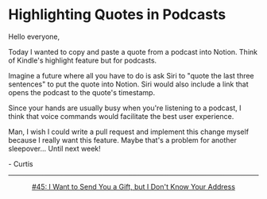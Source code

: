 # Highlighting Quotes in Podcasts

Hello everyone,

Today I wanted to copy and paste a quote from a podcast into Notion. Think of Kindle's highlight feature but for podcasts.

Imagine a future where all you have to do is ask Siri to "quote the last three sentences" to put the quote into Notion. Siri would also include a link that opens the podcast to the quote's timestamp.

Since your hands are usually busy when you're listening to a podcast, I think that voice commands would facilitate the best user experience.

Man, I wish I could write a pull request and implement this change myself because I really want this feature. Maybe that's a problem for another sleepover... Until next week!

\- Curtis

<!--START OF FOOTER-->
<hr style="margin-top:9px;height:1px;border: 0;background-image: linear-gradient(to right, rgba(0, 0, 0, 0.0), rgba(0, 0, 0, 0.5),rgba(0, 0, 0, 0.0));">
<!--START OF ISSUE NAVIGATION LINKS-->
<p align="center"><a href='045_i_want_to_send_you_a_gift_but_i_dont_know_your_address.md'>#45: I Want to Send You a Gift, but I Don't Know Your Address</a></p>
<!--START OF ISSUE NAVIGATION LINKS-->
<!--END OF FOOTER-->

